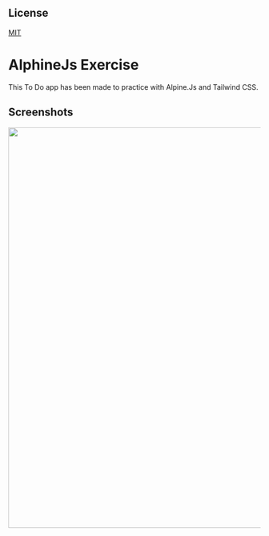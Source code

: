 
## License

[MIT](https://choosealicense.com/licenses/mit/)


# AlphineJs Exercise

This To Do app has been made to practice with Alpine.Js and Tailwind CSS.

## Screenshots

<p align="center">
  <img src="https://github.com/user-attachments/assets/96f7d228-90ab-4b4c-9458-587acc43aeac" width="800" />
</p>

